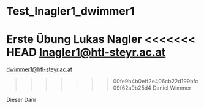 # Test_lnagler1_dwimmer1
Erste Übung
Lukas Nagler
<<<<<<< HEAD
lnagler1@htl-steyr.ac.at
=======
dwimmer1@htl-steyr.ac.at
>>>>>>> 00fe9b4b0eff2e406cb22d199bfc09f62a9b25d4
Daniel Wimmer


Dieser Dani